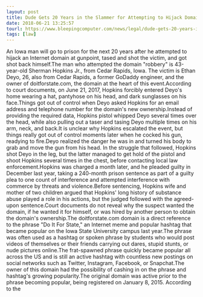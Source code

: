 ```yaml
---
layout: post
title: Dude Gets 20 Years in the Slammer for Attempting to Hijack Domain at Gunpoint
date: 2018-06-21 13:25:57
tourl: https://www.bleepingcomputer.com/news/legal/dude-gets-20-years-in-the-slammer-for-attempting-to-hijack-domain-at-gunpoint/
tags: [law]
---
```

An Iowa man will go to prison for the next 20 years after he attempted to hijack an Internet domain at gunpoint, tased and shot the victim, and got shot back himself.The man who attempted the domain "robbery" is 43-year-old Sherman Hopkins Jr., from Cedar Rapids, Iowa. The victim is Ethan Deyo, 26, also from Cedar Rapids, a former GoDaddy engineer, and the owner of doitforstate.com, the domain at the heart of this event.According to court documents, on June 21, 2017, Hopkins forcibly entered Deyo's home wearing a hat, pantyhose on his head, and dark sunglasses on his face.Things got out of control when Deyo asked Hopkins for an email address and telephone number for the domain's new ownership.Instead of providing the required data, Hopkins pistol whipped Deyo several times over the head, while also pulling out a taser and tasing Deyo multiple times on his arm, neck, and back.It is unclear why Hopkins escalated the event, but things really got out of control moments later when he cocked his gun, readying to fire.Deyo realized the danger he was in and turned his body to grab and move the gun from his head. In the struggle that followed, Hopkins shot Deyo in the leg, but the latter managed to get hold of the pistol and shoot Hopkins several times in the chest, before contacting local law enforcement.Hopkins was charged a month later, and he pleaded guilty in December last year, taking a 240-month prison sentence as part of a guilty plea to one count of interference and attempted interference with commerce by threats and violence.Before sentencing, Hopkins wife and mother of two children argued that Hopkins' long history of substance abuse played a role in his actions, but the judged followed with the agreed-upon sentence.Court documents do not reveal why the suspect wanted the domain, if he wanted it for himself, or was hired by another person to obtain the domain's ownership.The doitforstate.com domain is a direct reference to the phrase "Do It For State," an Internet meme and popular hashtag that became popular on the Iowa State University campus last year.The phrase was often used as a hashtag or spoken phrase by students who would post videos of themselves or their friends carrying out dares, stupid stunts, or nude pictures online.The frat-spawned phrase quickly became popular all across the US and is still an active hashtag with countless new postings on social networks such as Twitter, Instagram, Facebook, or Snapchat.The owner of this domain had the possibility of cashing in on the phrase and hashtag's growing popularity.The original domain was active prior to the phrase becoming popular, being registered on January 8, 2015. According to the 